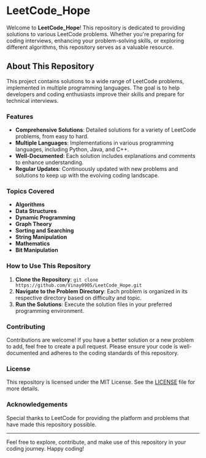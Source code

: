 # LeetCode_Hope

Welcome to **LeetCode_Hope**! This repository is dedicated to providing solutions to various LeetCode problems. Whether you're preparing for coding interviews, enhancing your problem-solving skills, or exploring different algorithms, this repository serves as a valuable resource.

## About This Repository

This project contains solutions to a wide range of LeetCode problems, implemented in multiple programming languages. The goal is to help developers and coding enthusiasts improve their skills and prepare for technical interviews.

### Features
- **Comprehensive Solutions**: Detailed solutions for a variety of LeetCode problems, from easy to hard.
- **Multiple Languages**: Implementations in various programming languages, including Python, Java, and C++.
- **Well-Documented**: Each solution includes explanations and comments to enhance understanding.
- **Regular Updates**: Continuously updated with new problems and solutions to keep up with the evolving coding landscape.

### Topics Covered
- **Algorithms**
- **Data Structures**
- **Dynamic Programming**
- **Graph Theory**
- **Sorting and Searching**
- **String Manipulation**
- **Mathematics**
- **Bit Manipulation**

### How to Use This Repository
1. **Clone the Repository**: `git clone https://github.com/Vinay0905/LeetCode_Hope.git`
2. **Navigate to the Problem Directory**: Each problem is organized in its respective directory based on difficulty and topic.
3. **Run the Solutions**: Execute the solution files in your preferred programming environment.

### Contributing
Contributions are welcome! If you have a better solution or a new problem to add, feel free to create a pull request. Please ensure your code is well-documented and adheres to the coding standards of this repository.

### License
This repository is licensed under the MIT License. See the [LICENSE](LICENSE) file for more details.

### Acknowledgements
Special thanks to LeetCode for providing the platform and problems that have made this repository possible.

---

Feel free to explore, contribute, and make use of this repository in your coding journey. Happy coding!
